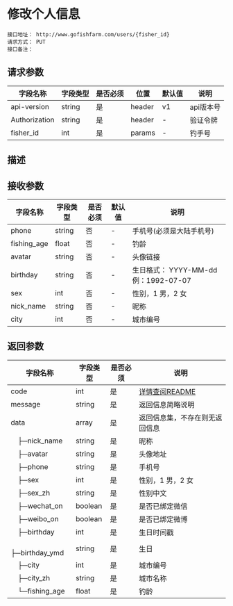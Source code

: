 # 修改个人信息
```
接口地址： http://www.gofishfarm.com/users/{fisher_id}
请求方式： PUT
接口备注：
```
## 请求参数

| 字段名称 | 字段类型 | 是否必须 | 位置 | 默认值 | 说明 |
|    -    |    -    |    -    |  -   |   -   |  -   |
| api-version | string | 是 | header | v1 | api版本号 |
| Authorization | string | 是 | header | - | 验证令牌 |
| fisher_id | int | 是 | params | - | 钓手号 |

## 描述

## 接收参数

| 字段名称 | 字段类型 | 是否必须 | 默认值 | 说明 |
|    -    |    -    |    -    |    -   |  -   |
| phone | string | 否 | - | 手机号(必须是大陆手机号) |
| fishing_age | float | 否 | - | 钓龄 |
| avatar | string | 否 | - | 头像链接 |
| birthday | string | 否 | - | 生日格式： YYYY-MM-dd 例：1992-07-07 |
| sex | int | 否 | - | 性别，1 男，2 女  |
| nick_name | string | 否 | - | 昵称 |
| city | int | 否 | - | 城市编号 |

## 返回参数

| 字段名称 | 字段类型 | 是否必须 | 说明 |
|    -    |    -    |    -    |   -   |
| code | int | 是 | [详情查阅README](https://github.com/waitforu/docs/blob/master/README.md#%E9%83%A8%E5%88%86%E8%BF%94%E5%9B%9E%E4%BF%A1%E6%81%AFcode%E8%A1%A8) |
| message | string | 是 | 返回信息简略说明 |
| data | array | 是 | 返回信息集，不存在则无返回信息 |
|　├─nick_name | string | 是 | 昵称 |
|　├─avatar | string | 是 | 头像地址 |
|　├─phone | string | 是 | 手机号 |
|　├─sex | int | 是 | 性别，1 男，2 女 |
|　├─sex_zh | string | 是 | 性别中文 |
|　├─wechat_on | boolean | 是 | 是否已绑定微信 |
|　├─weibo_on | boolean | 是 | 是否已绑定微博 |
|　├─birthday | int | 是 | 生日时间戳 |
|　├─birthday_ymd | string | 是 | 生日 |
|　├─city | int | 是 | 城市编号 |
|　├─city_zh | string | 是 | 城市名称 |
|　└─fishing_age | float | 是 | 钓龄 |